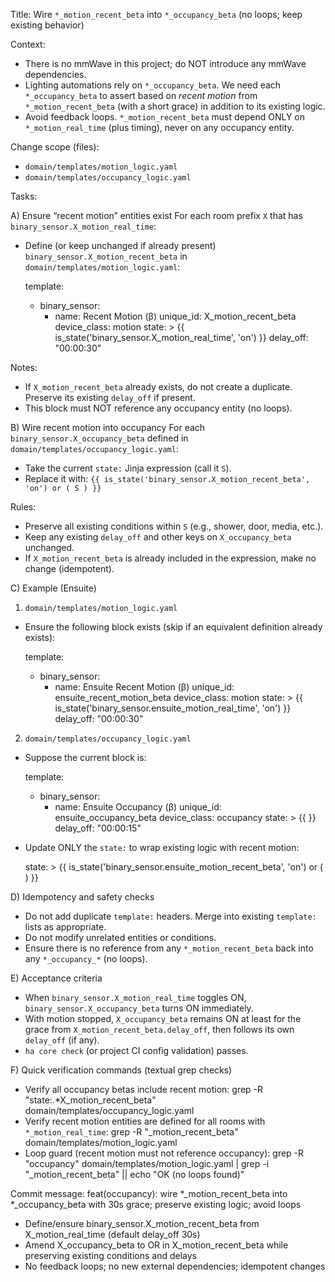 Title: Wire `*_motion_recent_beta` into `*_occupancy_beta` (no loops; keep existing behavior)

Context:
- There is no mmWave in this project; do NOT introduce any mmWave dependencies.
- Lighting automations rely on `*_occupancy_beta`. We need each `*_occupancy_beta` to assert based on *recent motion* from `*_motion_recent_beta` (with a short grace) in addition to its existing logic.
- Avoid feedback loops. `*_motion_recent_beta` must depend ONLY on `*_motion_real_time` (plus timing), never on any occupancy entity.

Change scope (files):
- `domain/templates/motion_logic.yaml`
- `domain/templates/occupancy_logic.yaml`

Tasks:

A) Ensure “recent motion” entities exist
For each room prefix `X` that has `binary_sensor.X_motion_real_time`:
- Define (or keep unchanged if already present) `binary_sensor.X_motion_recent_beta` in `domain/templates/motion_logic.yaml`:

  template:
    - binary_sensor:
        - name: <Titleized X> Recent Motion (β)
          unique_id: X_motion_recent_beta
          device_class: motion
          state: >
            {{ is_state('binary_sensor.X_motion_real_time', 'on') }}
          delay_off: "00:00:30"

Notes:
- If `X_motion_recent_beta` already exists, do not create a duplicate. Preserve its existing `delay_off` if present.
- This block must NOT reference any occupancy entity (no loops).

B) Wire recent motion into occupancy
For each `binary_sensor.X_occupancy_beta` defined in `domain/templates/occupancy_logic.yaml`:
- Take the current `state:` Jinja expression (call it `S`).
- Replace it with: `{{ is_state('binary_sensor.X_motion_recent_beta', 'on') or ( S ) }}`

Rules:
- Preserve all existing conditions within `S` (e.g., shower, door, media, etc.).
- Keep any existing `delay_off` and other keys on `X_occupancy_beta` unchanged.
- If `X_motion_recent_beta` is already included in the expression, make no change (idempotent).

C) Example (Ensuite)

1) `domain/templates/motion_logic.yaml`
- Ensure the following block exists (skip if an equivalent definition already exists):

  template:
    - binary_sensor:
        - name: Ensuite Recent Motion (β)
          unique_id: ensuite_recent_motion_beta
          device_class: motion
          state: >
            {{ is_state('binary_sensor.ensuite_motion_real_time', 'on') }}
          delay_off: "00:00:30"

2) `domain/templates/occupancy_logic.yaml`
- Suppose the current block is:

  template:
    - binary_sensor:
        - name: Ensuite Occupancy (β)
          unique_id: ensuite_occupancy_beta
          device_class: occupancy
          state: >
            {{ <EXISTING JINJA EXPRESSION S> }}
          delay_off: "00:00:15"

- Update ONLY the `state:` to wrap existing logic with recent motion:

  state: >
    {{
      is_state('binary_sensor.ensuite_motion_recent_beta', 'on')
      or (
        <EXISTING JINJA EXPRESSION S>
      )
    }}

D) Idempotency and safety checks
- Do not add duplicate `template:` headers. Merge into existing `template:` lists as appropriate.
- Do not modify unrelated entities or conditions.
- Ensure there is no reference from any `*_motion_recent_beta` back into any `*_occupancy_*` (no loops).

E) Acceptance criteria
- When `binary_sensor.X_motion_real_time` toggles ON, `binary_sensor.X_occupancy_beta` turns ON immediately.
- With motion stopped, `X_occupancy_beta` remains ON at least for the grace from `X_motion_recent_beta.delay_off`, then follows its own `delay_off` (if any).
- `ha core check` (or project CI config validation) passes.

F) Quick verification commands (textual grep checks)
- Verify all occupancy betas include recent motion:
  grep -R "state:.*X_motion_recent_beta" domain/templates/occupancy_logic.yaml
- Verify recent motion entities are defined for all rooms with `*_motion_real_time`:
  grep -R "_motion_recent_beta" domain/templates/motion_logic.yaml
- Loop guard (recent motion must not reference occupancy):
  grep -R "occupancy" domain/templates/motion_logic.yaml | grep -i "_motion_recent_beta" || echo "OK (no loops found)"

Commit message:
feat(occupancy): wire *_motion_recent_beta into *_occupancy_beta with 30s grace; preserve existing logic; avoid loops

- Define/ensure binary_sensor.X_motion_recent_beta from X_motion_real_time (default delay_off 30s)
- Amend X_occupancy_beta to OR in X_motion_recent_beta while preserving existing conditions and delays
- No feedback loops; no new external dependencies; idempotent changes
